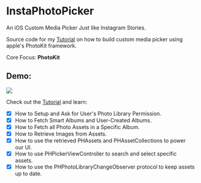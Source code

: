 # InstaPhotoPicker

An iOS Custom Media Picker Just like Instagram Stories.

Source code for my [Tutorial](https://samisays11.github.io/posts/How-to-build-Instagram-PhotoPicker/) on how to build custom media picker using apple's PhotoKit framework.

Core Focus: **PhotoKit**

## Demo: 

![](https://samisays11.github.io/assets/img/demo.gif)

Check out the [Tutorial](https://samisays11.github.io/posts/How-to-build-Instagram-PhotoPicker/) and learn: 

- [x] How to Setup and Ask for User's Photo Library Permission.
- [x] How to Fetch Smart Albums and User-Created Albums.
- [x] How to Fetch all Photo Assets in a Specific Album.
- [x] How to Retrieve Images from Assets.
- [x] How to use the retrieved PHAssets and PHAssetCollections to power our UI.
- [x] How to use PHPickerViewController to search and select specific assets.
- [x] How to use the PHPhotoLibraryChangeObserver protocol to keep assets up to date.
